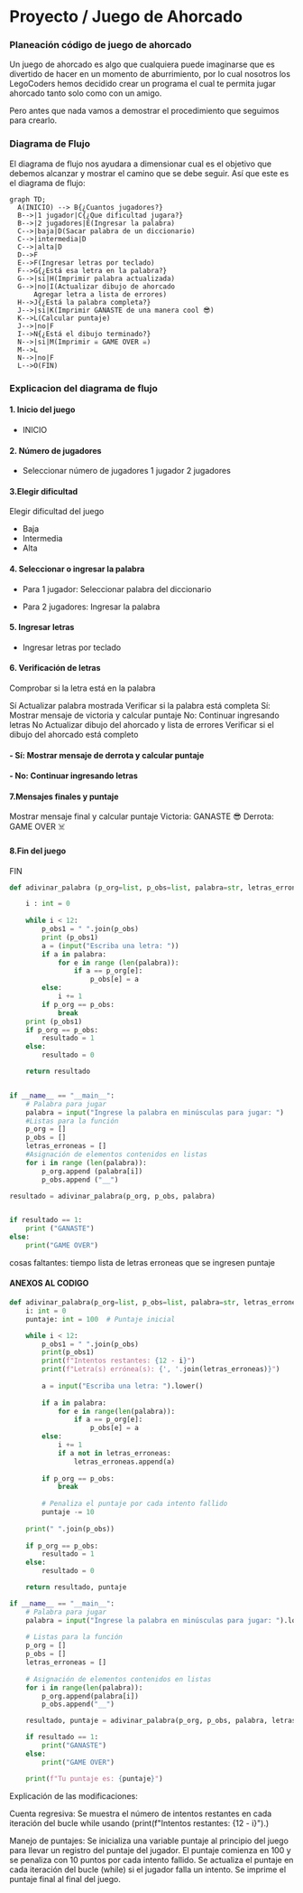 # Proyecto / Juego de Ahorcado
### Planeación código de juego de ahorcado
Un juego de ahorcado es algo que cualquiera puede imaginarse que es divertido de hacer en un momento de aburrimiento, por lo cual nosotros los LegoCoders hemos decidido crear un programa el cual te permita jugar ahorcado tanto solo como con un amigo.

Pero antes que nada vamos a demostrar el procedimiento que seguimos para crearlo.

### Diagrama de Flujo
El diagrama de flujo nos ayudara a dimensionar cual es el objetivo que debemos alcanzar y mostrar el camino que se debe seguir. Así que este es el diagrama de flujo:

```mermaid
graph TD;
  A(INICIO) --> B{¿Cuantos jugadores?}
  B-->|1 jugador|C{¿Que dificultad jugara?}
  B-->|2 jugadores|E(Ingresar la palabra)
  C-->|baja|D(Sacar palabra de un diccionario)
  C-->|intermedia|D
  C-->|alta|D
  D-->F
  E-->F(Ingresar letras por teclado)
  F-->G{¿Está esa letra en la palabra?}
  G-->|si|H(Imprimir palabra actualizada)
  G-->|no|I(Actualizar dibujo de ahorcado
      Agregar letra a lista de errores)
  H-->J{¿Está la palabra completa?}
  J-->|si|K(Imprimir GANASTE de una manera cool 😎)
  K-->L(Calcular puntaje)
  J-->|no|F
  I-->N{¿Está el dibujo terminado?}
  N-->|si|M(Imprimir ☠️ GAME OVER ☠️)
  M-->L
  N-->|no|F
  L-->O(FIN)

```
### Explicacion del diagrama de flujo

#### 1. Inicio del juego
- INICIO

#### 2. Número de jugadores

- Seleccionar número de jugadores
1 jugador
2 jugadores

#### 3.Elegir dificultad
Elegir dificultad del juego

- Baja
- Intermedia
- Alta

#### 4. Seleccionar o ingresar la palabra

- Para 1 jugador: Seleccionar palabra del diccionario

- Para 2 jugadores: Ingresar la palabra

#### 5. Ingresar letras

- Ingresar letras por teclado

#### 6. Verificación de letras

Comprobar si la letra está en la palabra

Sí
Actualizar palabra mostrada
Verificar si la palabra está completa
Sí: Mostrar mensaje de victoria y calcular puntaje
No: Continuar ingresando letras
No
Actualizar dibujo del ahorcado y lista de errores
Verificar si el dibujo del ahorcado está completo

#### - Sí: Mostrar mensaje de derrota y calcular puntaje

#### - No: Continuar ingresando letras

#### 7.Mensajes finales y puntaje

Mostrar mensaje final y calcular puntaje
Victoria: GANASTE 😎
Derrota: GAME OVER ☠️

#### 8.Fin del juego

FIN

```py
def adivinar_palabra (p_org=list, p_obs=list, palabra=str, letras_erroneas=list)->int:

    i : int = 0
   
    while i < 12:
        p_obs1 = " ".join(p_obs)
        print (p_obs1)
        a = (input("Escriba una letra: "))
        if a in palabra:
            for e in range (len(palabra)):
                if a == p_org[e]:
                    p_obs[e] = a
        else:
            i += 1
        if p_org == p_obs:
            break
    print (p_obs1)
    if p_org == p_obs:
        resultado = 1
    else:
        resultado = 0

    return resultado


if __name__ == "__main__":
    # Palabra para jugar
    palabra = input("Ingrese la palabra en minúsculas para jugar: ")
    #Listas para la función
    p_org = []
    p_obs = []
    letras_erroneas = []
    #Asignación de elementos contenidos en listas
    for i in range (len(palabra)):
        p_org.append (palabra[i])
        p_obs.append ("__")

resultado = adivinar_palabra(p_org, p_obs, palabra)


if resultado == 1:
    print ("GANASTE")
else:
    print("GAME OVER")
```
cosas faltantes:
tiempo
lista de letras erroneas que se ingresen
puntaje

#### ANEXOS AL CODIGO

```py
def adivinar_palabra(p_org=list, p_obs=list, palabra=str, letras_erroneas=list) -> int:
    i: int = 0
    puntaje: int = 100  # Puntaje inicial

    while i < 12:
        p_obs1 = " ".join(p_obs)
        print(p_obs1)
        print(f"Intentos restantes: {12 - i}")
        print(f"Letra(s) errónea(s): {', '.join(letras_erroneas)}")
        
        a = input("Escriba una letra: ").lower()
        
        if a in palabra:
            for e in range(len(palabra)):
                if a == p_org[e]:
                    p_obs[e] = a
        else:
            i += 1
            if a not in letras_erroneas:
                letras_erroneas.append(a)
        
        if p_org == p_obs:
            break
        
        # Penaliza el puntaje por cada intento fallido
        puntaje -= 10
    
    print(" ".join(p_obs))
    
    if p_org == p_obs:
        resultado = 1
    else:
        resultado = 0

    return resultado, puntaje

if __name__ == "__main__":
    # Palabra para jugar
    palabra = input("Ingrese la palabra en minúsculas para jugar: ").lower()
    
    # Listas para la función
    p_org = []
    p_obs = []
    letras_erroneas = []
    
    # Asignación de elementos contenidos en listas
    for i in range(len(palabra)):
        p_org.append(palabra[i])
        p_obs.append("__")

    resultado, puntaje = adivinar_palabra(p_org, p_obs, palabra, letras_erroneas)

    if resultado == 1:
        print("GANASTE")
    else:
        print("GAME OVER")

    print(f"Tu puntaje es: {puntaje}")
```
Explicación de las modificaciones:

Cuenta regresiva:
Se muestra el número de intentos restantes en cada iteración del bucle while usando (print(f"Intentos restantes: {12 - i}").)

Manejo de puntajes:
Se inicializa una variable puntaje al principio del juego para llevar un registro del puntaje del jugador.
El puntaje comienza en 100 y se penaliza con 10 puntos por cada intento fallido.
Se actualiza el puntaje en cada iteración del bucle (while) si el jugador falla un intento.
Se imprime el puntaje final al final del juego.
